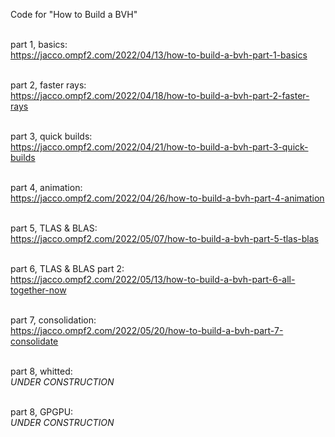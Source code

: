 Code for "How to Build a BVH"<br><br>

part 1, basics:<br>
https://jacco.ompf2.com/2022/04/13/how-to-build-a-bvh-part-1-basics<br><br>

part 2, faster rays:<br>
https://jacco.ompf2.com/2022/04/18/how-to-build-a-bvh-part-2-faster-rays<br><br>

part 3, quick builds:<br>
https://jacco.ompf2.com/2022/04/21/how-to-build-a-bvh-part-3-quick-builds<br><br>

part 4, animation:<br>
https://jacco.ompf2.com/2022/04/26/how-to-build-a-bvh-part-4-animation<br><br>

part 5, TLAS & BLAS:<br>
https://jacco.ompf2.com/2022/05/07/how-to-build-a-bvh-part-5-tlas-blas<br><br>

part 6, TLAS & BLAS part 2:<br>
https://jacco.ompf2.com/2022/05/13/how-to-build-a-bvh-part-6-all-together-now<br><br>

part 7, consolidation:<br>
https://jacco.ompf2.com/2022/05/20/how-to-build-a-bvh-part-7-consolidate<br><br>

part 8, whitted:<br>
<i>UNDER CONSTRUCTION</i><br><br>

part 8, GPGPU:<br>
<i>UNDER CONSTRUCTION</i><br>
